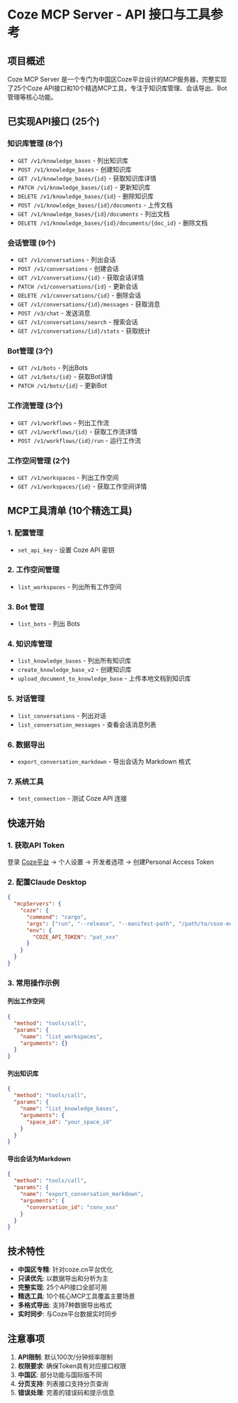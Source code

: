# Coze MCP Server - API 接口与工具参考

## 项目概述

Coze MCP Server 是一个专门为中国区Coze平台设计的MCP服务器，完整实现了25个Coze API接口和10个精选MCP工具，专注于知识库管理、会话导出、Bot管理等核心功能。

## 已实现API接口 (25个)

### 知识库管理 (8个)
- `GET /v1/knowledge_bases` - 列出知识库
- `POST /v1/knowledge_bases` - 创建知识库
- `GET /v1/knowledge_bases/{id}` - 获取知识库详情
- `PATCH /v1/knowledge_bases/{id}` - 更新知识库
- `DELETE /v1/knowledge_bases/{id}` - 删除知识库
- `POST /v1/knowledge_bases/{id}/documents` - 上传文档
- `GET /v1/knowledge_bases/{id}/documents` - 列出文档
- `DELETE /v1/knowledge_bases/{id}/documents/{doc_id}` - 删除文档

### 会话管理 (9个)
- `GET /v1/conversations` - 列出会话
- `POST /v1/conversations` - 创建会话
- `GET /v1/conversations/{id}` - 获取会话详情
- `PATCH /v1/conversations/{id}` - 更新会话
- `DELETE /v1/conversations/{id}` - 删除会话
- `GET /v1/conversations/{id}/messages` - 获取消息
- `POST /v3/chat` - 发送消息
- `GET /v1/conversations/search` - 搜索会话
- `GET /v1/conversations/{id}/stats` - 获取统计

### Bot管理 (3个)
- `GET /v1/bots` - 列出Bots
- `GET /v1/bots/{id}` - 获取Bot详情
- `PATCH /v1/bots/{id}` - 更新Bot

### 工作流管理 (3个)
- `GET /v1/workflows` - 列出工作流
- `GET /v1/workflows/{id}` - 获取工作流详情
- `POST /v1/workflows/{id}/run` - 运行工作流

### 工作空间管理 (2个)
- `GET /v1/workspaces` - 列出工作空间
- `GET /v1/workspaces/{id}` - 获取工作空间详情

## MCP工具清单 (10个精选工具)

### 1. 配置管理
- `set_api_key` - 设置 Coze API 密钥

### 2. 工作空间管理  
- `list_workspaces` - 列出所有工作空间

### 3. Bot 管理
- `list_bots` - 列出 Bots

### 4. 知识库管理
- `list_knowledge_bases` - 列出所有知识库
- `create_knowledge_base_v2` - 创建知识库
- `upload_document_to_knowledge_base` - 上传本地文档到知识库

### 5. 对话管理
- `list_conversations` - 列出对话
- `list_conversation_messages` - 查看会话消息列表

### 6. 数据导出
- `export_conversation_markdown` - 导出会话为 Markdown 格式

### 7. 系统工具
- `test_connection` - 测试 Coze API 连接

## 快速开始

### 1. 获取API Token
登录 [Coze平台](https://www.coze.cn) → 个人设置 → 开发者选项 → 创建Personal Access Token

### 2. 配置Claude Desktop
```json
{
  "mcpServers": {
    "coze": {
      "command": "cargo",
      "args": ["run", "--release", "--manifest-path", "/path/to/coze-mcp-server/Cargo.toml"],
      "env": {
        "COZE_API_TOKEN": "pat_xxx"
      }
    }
  }
}
```

### 3. 常用操作示例

#### 列出工作空间
```json
{
  "method": "tools/call",
  "params": {
    "name": "list_workspaces",
    "arguments": {}
  }
}
```

#### 列出知识库
```json
{
  "method": "tools/call",
  "params": {
    "name": "list_knowledge_bases",
    "arguments": {
      "space_id": "your_space_id"
    }
  }
}
```

#### 导出会话为Markdown
```json
{
  "method": "tools/call",
  "params": {
    "name": "export_conversation_markdown",
    "arguments": {
      "conversation_id": "conv_xxx"
    }
  }
}
```

## 技术特性

- **中国区专精**: 针对coze.cn平台优化
- **只读优先**: 以数据导出和分析为主
- **完整实现**: 25个API接口全部可用
- **精选工具**: 10个核心MCP工具覆盖主要场景
- **多格式导出**: 支持7种数据导出格式
- **实时同步**: 与Coze平台数据实时同步

## 注意事项

1. **API限制**: 默认100次/分钟频率限制
2. **权限要求**: 确保Token具有对应接口权限
3. **中国区**: 部分功能与国际版不同
4. **分页支持**: 列表接口支持分页查询
5. **错误处理**: 完善的错误码和提示信息